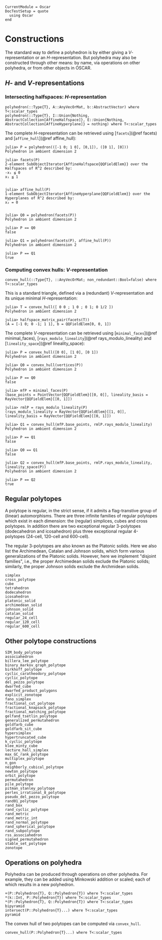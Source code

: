 ```@meta
CurrentModule = Oscar
DocTestSetup = quote
  using Oscar
end
```

# Constructions

The standard way to define a polyhedron is by either giving a
$V$-representation or an $H$-representation.  But polyhedra may also be
constructed through other means: by name, via operations on other polyhedra, or
from other objects in OSCAR.

## $H$- and $V$-representations

### Intersecting halfspaces: $H$-representation

```@docs
polyhedron(::Type{T}, A::AnyVecOrMat, b::AbstractVector) where T<:scalar_types
polyhedron(::Type{T}, I::Union{Nothing, AbstractCollection[AffineHalfspace]}, E::Union{Nothing, AbstractCollection[AffineHyperplane]} = nothing) where T<:scalar_types
```

The complete $H$-representation can be retrieved using [`facets`](@ref facets)
and [`affine_hull`](@ref affine_hull):
```jldoctest
julia> P = polyhedron(([-1 0; 1 0], [0,1]), ([0 1], [0]))
Polyhedron in ambient dimension 2

julia> facets(P)
2-element SubObjectIterator{AffineHalfspace{QQFieldElem}} over the Halfspaces of R^2 described by:
-x₁ ≦ 0
x₁ ≦ 1


julia> affine_hull(P)
1-element SubObjectIterator{AffineHyperplane{QQFieldElem}} over the Hyperplanes of R^2 described by:
x₂ = 0


julia> Q0 = polyhedron(facets(P))
Polyhedron in ambient dimension 2

julia> P == Q0
false

julia> Q1 = polyhedron(facets(P), affine_hull(P))
Polyhedron in ambient dimension 2

julia> P == Q1
true
```

### Computing convex hulls: $V$-representation

```@docs
convex_hull(::Type{T}, ::AnyVecOrMat; non_redundant::Bool=false) where T<:scalar_types
```

This is a standard triangle, defined via a (redundant) $V$-representation  and
its unique minimal $H$-representation:

```jldoctest
julia> T = convex_hull([ 0 0 ; 1 0 ; 0 1; 0 1/2 ])
Polyhedron in ambient dimension 2

julia> halfspace_matrix_pair(facets(T))
(A = [-1 0; 0 -1; 1 1], b = QQFieldElem[0, 0, 1])

```

The complete $V$-representation can be retrieved using [`minimal_faces`](@ref
minimal_faces), [`rays_modulo_lineality`](@ref rays_modulo_lineality) and [`lineality_space`](@ref lineality_space):

```jldoctest; filter = r"^polymake: +WARNING.*\n|^"
julia> P = convex_hull([0 0], [1 0], [0 1])
Polyhedron in ambient dimension 2

julia> Q0 = convex_hull(vertices(P))
Polyhedron in ambient dimension 2

julia> P == Q0
false

julia> mfP = minimal_faces(P)
(base_points = PointVector{QQFieldElem}[[0, 0]], lineality_basis = RayVector{QQFieldElem}[[0, 1]])

julia> rmlP = rays_modulo_lineality(P)
(rays_modulo_lineality = RayVector{QQFieldElem}[[1, 0]], lineality_basis = RayVector{QQFieldElem}[[0, 1]])

julia> Q1 = convex_hull(mfP.base_points, rmlP.rays_modulo_lineality)
Polyhedron in ambient dimension 2

julia> P == Q1
false

julia> Q0 == Q1
false

julia> Q2 = convex_hull(mfP.base_points, rmlP.rays_modulo_lineality, lineality_space(P))
Polyhedron in ambient dimension 2

julia> P == Q2
true
```

## Regular polytopes
A polytope is regular, in the strict sense, if it admits a flag-transtive group
of (linear) automorphisms. There are three infinite families of regular
polytopes which exist in each dimension: the (regular) simplices, cubes and
cross polytopes. In addition there are two exceptional regular 3-polytopes
(dodecahedron and icosahedron) plus three exceptional regular 4-polytopes
(24-cell, 120-cell and 600-cell).

The regular 3-polytopes are also known as the Platonic solids. Here we also
list the Archimedean, Catalan and Johnson solids, which form various
generalizations of the Platonic solids. However, here we implement "disjoint
families", i.e., the proper Archimedean solids exclude the Platonic solids;
similarly, the proper Johnson solids exclude the Archmidean solids.
```@docs
simplex
cross_polytope
cube
tetrahedron
dodecahedron
icosahedron
platonic_solid
archimedean_solid
johnson_solid
catalan_solid
regular_24_cell
regular_120_cell
regular_600_cell
```

## Other polytope constructions

```@docs
SIM_body_polytope
associahedron
billera_lee_polytope
binary_markov_graph_polytope
birkhoff_polytope
cyclic_caratheodory_polytope
cyclic_polytope
del_pezzo_polytope
dwarfed_cube
dwarfed_product_polygons
explicit_zonotope
fano_simplex
fractional_cut_polytope
fractional_knapsack_polytope
fractional_matching_polytope
gelfand_tsetlin_polytope
generalized_permutahedron
goldfarb_cube
goldfarb_sit_cube
hypersimplex
hypertruncated_cube
k_cyclic_polytope
klee_minty_cube
lecture_hall_simplex
max_GC_rank_polytope
multiplex_polytope
n_gon
neighborly_cubical_polytope
newton_polytope
orbit_polytope
permutahedron
pile_polytope
pitman_stanley_polytope
perles_irrational_8_polytope
pseudo_del_pezzo_polytope
rand01_polytope
rand_box
rand_cyclic_polytope
rand_metric
rand_metric_int
rand_normal_polytope
rand_spherical_polytope
rand_subpolytope
rss_associahedron
signed_permutahedron
stable_set_polytope
zonotope
```

## Operations on polyhedra
Polyhedra can be produced through operations on other polyhedra. For example,
they can be added using Minkowski addition or scaled; each of which results in
a new polyhedron.

```@docs
+(P::Polyhedron{T}, Q::Polyhedron{T}) where T<:scalar_types 
*(k::Int, P::Polyhedron{T}) where T<:scalar_types
*(P::Polyhedron{T}, Q::Polyhedron{T}) where T<:scalar_types
bipyramid
intersect(P::Polyhedron{T}...) where T<:scalar_types
pyramid
```

The convex hull of two polytopes can be computed via `convex_hull`.
```@docs
convex_hull(P::Polyhedron{T}...) where T<:scalar_types
```
